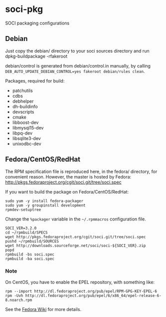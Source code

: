 # soci-pkg #

SOCI packaging configurations


## Debian ##

Just copy the debian/ directory to your soci sources directory and run dpkg-buildpackage -rfakeroot

debian/control is generated from debian/control.in manually, by calling `DEB_AUTO_UPDATE_DEBIAN_CONTROL=yes fakeroot debian/rules clean`.

Packages, required for build:

* patchutils
* cdbs
* debhelper
* dh-buildinfo
* devscripts
* cmake
* libboost-dev
* libmysql15-dev
* libpq-dev
* libsqlite3-dev
* unixodbc-dev


## Fedora/CentOS/RedHat ##

The RPM specification file is reproduced here, in the fedora/ directory,
for convenient reason. However, the master is hosted by Fedora:
http://pkgs.fedoraproject.org/cgit/soci.git/tree/soci.spec

If you want to build the package on Fedora/CentOS/RedHat:
```shell
sudo yum -y install fedora-packager
sudo yum -y groupinstall development
rpmdev-setuptree
```
Change the ```%packager``` variable in the ```~/.rpmmacros``` configuration file.
```shell
SOCI_VER=3.2.0
cd ~/rpmbuild/SPECS
wget http://pkgs.fedoraproject.org/cgit/soci.git/tree/soci.spec
pushd ~/rpmbuild/SOURCES
wget http://downloads.sourceforge.net/soci/soci-${SOCI_VER}.zip
popd
rpmbuild -bs soci.spec
rpmbuild -ba soci.spec
```

### Note ###
On CentOS, you have to enable the EPEL repository, with something like:
```shell
rpm --import http://dl.fedoraproject.org/pub/epel/RPM-GPG-KEY-EPEL-6
rpm -Uvh http://dl.fedoraproject.org/pub/epel/6/x86_64/epel-release-6-8.noarch.rpm
```
See the [Fedora Wiki](http://fedoraproject.org/wiki/EPEL/FAQ#How_can_I_install_the_packages_from_the_EPEL_software_repository.3F)
for more details.



